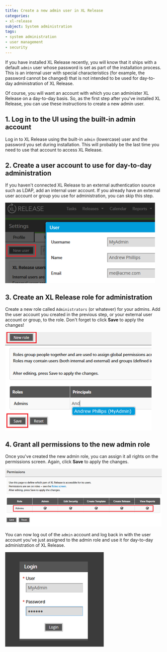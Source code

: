 ```yaml
---
title: Create a new admin user in XL Release
categories:
- xl-release
subject: System administration
tags:
- system administration
- user management
- security
---
```


If you have installed XL Release recently, you will know that it ships with a default `admin` user whose password is set as part of the installation process. This is an internal user with special characteristics (for example, the password cannot be changed) that is not intended to be used for day-to-day administration of XL Release.

Of course, you will want an account with which you can administer XL Release on a day-to-day basis. So, as the first step after you've installed XL Release, you can use these instructions to create a new admin user.

## 1. Log in to the UI using the built-in admin account

Log in to XL Release using the built-in `admin` (lowercase) user and the password you set during installation. This will probably be the last time you need to use that account to access XL Release.

## 2. Create a user account to use for day-to-day administration

If you haven't connected XL Release to an external authentication source such as LDAP, add an internal user account. If you already have an external user account or group you use for administration, you can skip this step.

![Add new user](../images/create-day2day-admin-user.png)

## 3. Create an XL Release role for administration

Create a new role called `Administrators` (or whatever) for your admins. Add the user account you created in the previous step, or your external user account or group, to the role. Don't forget to click **Save** to apply the changes!

![Add new user](../images/create-admins-role.png)

## 4. Grant all permissions to the new admin role

Once you've created the new admin role, you can assign it all rights on the permissions screen. Again, click **Save** to apply the changes.

![Assign rights to new admin user](../images/grant-all-rights.png)

You can now log out of the `admin` account and log back in with the user account you've just assigned to the admin role and use it for day-to-day administration of XL Release.

![Log in as new admin](../images/login-as-day2day-admin.png)
